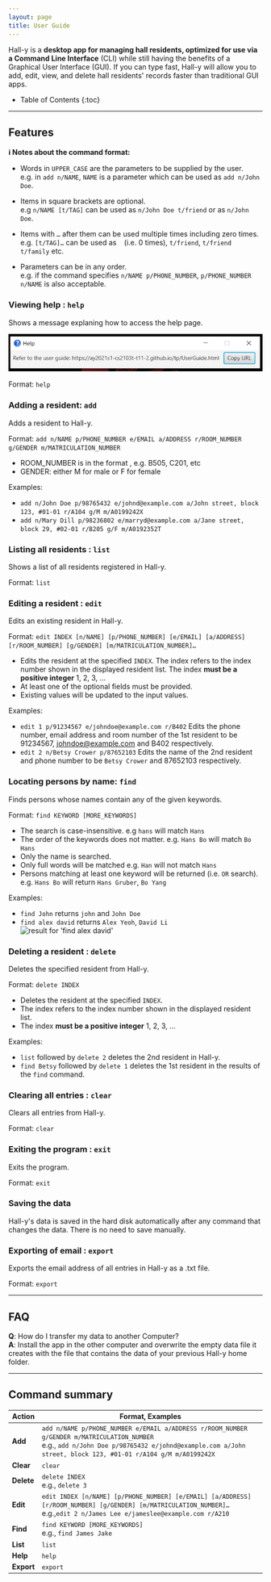 ```yaml
---
layout: page
title: User Guide
---
```


Hall-y is a **desktop app for managing hall residents, optimized for use via a Command Line Interface** (CLI) while still having the benefits of a Graphical User Interface (GUI). If you can type fast, Hall-y will allow you to add, edit, view, and delete hall residents' records faster than traditional GUI apps.

* Table of Contents
{:toc}

--------------------------------------------------------------------------------------------------------------------



## Features

<div markdown="block" class="alert alert-info">

**:information_source: Notes about the command format:**<br>

* Words in `UPPER_CASE` are the parameters to be supplied by the user.<br>
  e.g. in `add n/NAME`, `NAME` is a parameter which can be used as `add n/John Doe`.

* Items in square brackets are optional.<br>
  e.g `n/NAME [t/TAG]` can be used as `n/John Doe t/friend` or as `n/John Doe`.

* Items with `…`​ after them can be used multiple times including zero times.<br>
  e.g. `[t/TAG]…​` can be used as ` ` (i.e. 0 times), `t/friend`, `t/friend t/family` etc.

* Parameters can be in any order.<br>
  e.g. if the command specifies `n/NAME p/PHONE_NUMBER`, `p/PHONE_NUMBER n/NAME` is also acceptable.

</div>

### Viewing help : `help`

Shows a message explaning how to access the help page.

![help message](images/helpMessage.png)

Format: `help`


### Adding a resident: `add`

Adds a resident to Hall-y.

Format: `add n/NAME p/PHONE_NUMBER e/EMAIL a/ADDRESS r/ROOM_NUMBER g/GENDER m/MATRICULATION_NUMBER`

* ROOM_NUMBER is in the format <Block><Room Number>, e.g. B505, C201, etc
* GENDER: either M for male or F for female

Examples:

*   `add n/John Doe p/98765432 e/johnd@example.com a/John street, block 123, #01-01 r/A104 g/M m/A0199242X`
*   `add n/Mary Dill p/98236802 e/marryd@example.com a/Jane street, block 29, #02-01 r/B205 g/F m/A0192352T`

### Listing all residents : `list`

Shows a list of all residents registered in Hall-y.

Format: `list`

### Editing a resident : `edit`

Edits an existing resident in Hall-y.

Format: `edit INDEX [n/NAME] [p/PHONE_NUMBER] [e/EMAIL] [a/ADDRESS] [r/ROOM_NUMBER] [g/GENDER] [m/MATRICULATION_NUMBER]…​`

* Edits the resident at the specified `INDEX`. The index refers to the index number shown in the displayed resident list. The index **must be a positive integer** 1, 2, 3, …​
* At least one of the optional fields must be provided.
* Existing values will be updated to the input values.

Examples:
*  `edit 1 p/91234567 e/johndoe@example.com r/B402` Edits the phone number, email address and room number of the 1st resident to be 91234567, johndoe@example.com and B402 respectively.
*  `edit 2 n/Betsy Crower p/87652103` Edits the name of the 2nd resident and phone number to be `Betsy Crower` and 87652103 respectively.

### Locating persons by name: `find`

Finds persons whose names contain any of the given keywords.

Format: `find KEYWORD [MORE_KEYWORDS]`

* The search is case-insensitive. e.g `hans` will match `Hans`
* The order of the keywords does not matter. e.g. `Hans Bo` will match `Bo Hans`
* Only the name is searched.
* Only full words will be matched e.g. `Han` will not match `Hans`
* Persons matching at least one keyword will be returned (i.e. `OR` search).
  e.g. `Hans Bo` will return `Hans Gruber`, `Bo Yang`

Examples:
* `find John` returns `john` and `John Doe`
* `find alex david` returns `Alex Yeoh`, `David Li`<br>
  ![result for 'find alex david'](images/findAlexDavidResult.png)

### Deleting a resident : `delete`

Deletes the specified resident from Hall-y.

Format: `delete INDEX`

* Deletes the resident at the specified `INDEX`.
* The index refers to the index number shown in the displayed resident list.
* The index **must be a positive integer** 1, 2, 3, …​

Examples:
* `list` followed by `delete 2` deletes the 2nd resident in Hall-y.
* `find Betsy` followed by `delete 1` deletes the 1st resident in the results of the `find` command.

### Clearing all entries : `clear`

Clears all entries from Hall-y.

Format: `clear`

### Exiting the program : `exit`

Exits the program.

Format: `exit`

### Saving the data

Hall-y's data is saved in the hard disk automatically after any command that changes the data. There is no need to save manually.

### Exporting of email : `export`

Exports the email address of all entries in Hall-y as a .txt file.

Format: `export`

--------------------------------------------------------------------------------------------------------------------

## FAQ

**Q**: How do I transfer my data to another Computer?<br>
**A**: Install the app in the other computer and overwrite the empty data file it creates with the file that contains the data of your previous Hall-y home folder.

--------------------------------------------------------------------------------------------------------------------

## Command summary

Action | Format, Examples
--------|------------------
**Add** | `add n/NAME p/PHONE_NUMBER e/EMAIL a/ADDRESS r/ROOM_NUMBER g/GENDER m/MATRICULATION_NUMBER` <br> e.g., `add n/John Doe p/98765432 e/johnd@example.com a/John street, block 123, #01-01 r/A104 g/M m/A0199242X`
**Clear** | `clear`
**Delete** | `delete INDEX`<br> e.g., `delete 3`
**Edit** | `edit INDEX [n/NAME] [p/PHONE_NUMBER] [e/EMAIL] [a/ADDRESS] [r/ROOM_NUMBER] [g/GENDER] [m/MATRICULATION_NUMBER]…​​`<br> e.g.,`edit 2 n/James Lee e/jameslee@example.com r/A210`
**Find** | `find KEYWORD [MORE_KEYWORDS]`<br> e.g., `find James Jake`
**List** | `list`
**Help** | `help`
**Export** | `export`
